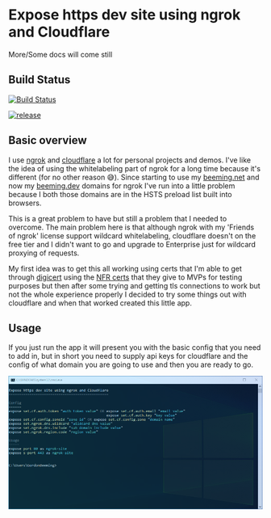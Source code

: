# Expose https dev site using ngrok and Cloudflare

More/Some docs will come still

## Build Status

[![Build Status](https://dev.azure.com/beeming/github/_apis/build/status/Gordon-Beeming.Expose?branchName=master)](https://dev.azure.com/beeming/github/_build/latest?definitionId=33&branchName=master)

[![release](https://vsrm.dev.azure.com/beeming/_apis/public/Release/badge/a27e725c-09d0-4cc4-bb6c-f9d5c4ec5cfd/1/1)](https://dev.azure.com/beeming/github/_release?definitionId=1&_a=releases&view=mine)

## Basic overview

I use [ngrok](https://ngrok.com/) and [cloudflare](https://cloudflare.com/) a lot for personal projects and demos. I've like the idea of using the whitelabeling part of ngrok for a long time because it's different (for no other reason 😅). Since starting to use my [beeming.net](beeming.net) and now my [beeming.dev](beeming.dev) domains for ngrok I've run into a little problem because I both those domains are in the HSTS preload list built into browsers. 

This is a great problem to have but still a problem that I needed to overcome. The main problem here is that although ngrok with my 'Friends of ngrok' license support wildcard whitelabeling, cloudflare doesn't on the free tier and I didn't want to go and upgrade to Enterprise just for wildcard proxying of requests.

My first idea was to get this all working using certs that I'm able to get through [digicert](https://www.digicert.com/) using the [NFR certs](https://www.digicert.com/friends/msmvp/) that they give to MVPs for testing purposes but then after some trying and getting tls connections to work but not the whole experience properly I decided to try some things out with cloudflare and when that worked created this little app.

## Usage

If you just run the app it will present you with the basic config that you need to add in, but in short you need to supply api keys for cloudflare and the config of what domain you are going to use and then you are ready to go.

![](_docs/images/001.png)
